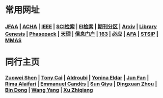 # 常用网址

### <a href="https://www.springer.com/journal/41">JFAA</a> | <a href="https://www.sciencedirect.com/journal/applied-and-computational-harmonic-analysis">ACHA</a> | <a href="http://ieeexplore.ieee.org/">IEEE</a> | <a href="https://www.webofknowledge.com">SCI检索</a> | <a href="http://www.engineeringvillage.com">EI检索</a> | <a href="http://www.fenqubiao.com/Default.aspx">期刊分区</a> | <a href="https://arxiv.org/">Arxiv</a> | <a href="http://gen.lib.rus.ec/">Library Genesis</a> | <a href="https://www.cs.umd.edu/~tomg/projects/phasepack/">Phasepack</a> | <a href="http://www.tjut.edu.cn/">天理</a> | <a href="http://my.tjut.edu.cn/">信息门户</a> | <a href="https://www.163.com/">163</a> | <a href="https://cn.bing.com/?ensearch=1">必应</a> | <a href="https://www.springer.com/journal/43034">AFA</a> | <a href="http://www.stsip.org/">STSIP</a> | <a href="https://onlinelibrary.wiley.com/journal/10991476">MMAS</a>

# 同行主页

### <a href="https://blog.nus.edu.sg/matzuows/">Zuowei Shen</a> | <a href="http://www-stat.wharton.upenn.edu/~tcai/"> Tony Cai</a> | <a href="https://as.vanderbilt.edu/math/bio/?who=akram-aldroubi">Aldroubi</a> | <a href="https://webee.technion.ac.il/Sites/People/YoninaEldar/index.php">Yonina Eldar</a> | <a href="http://www.math.hkbu.edu.hk/~junfan/">Jun Fan</a> | <a href="http://www.alaifari.com/">Rima Alaifari</a> | <a href="http://statweb.stanford.edu/~candes/">Emmanuel Candès</a> | <a href="https://sciences.ucf.edu/math/qsun/">Sun Qiyu</a> | <a href="https://www.cityu.edu.hk/rcms/DXZhou.htm"> Dingxuan Zhou</a> | <a href="http://bicmr.pku.edu.cn/~dongbin/"> Bin Dong</a> | <a href="https://facultyprofiles.ust.hk/profiles.php?profile=yang-wang-yangwang"> Wang Yang</a> | <a href="http://lsec.cc.ac.cn/~xuzq/"> Xu Zhiqiang</a>
